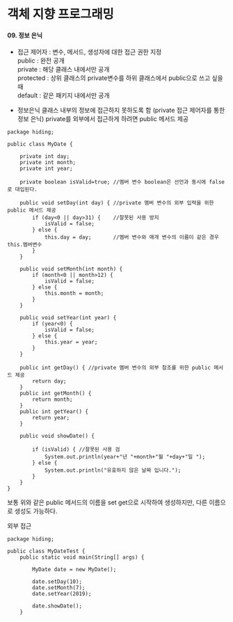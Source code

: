 # 객체 지향 프로그래밍

#### 09. 정보 은닉  

* 접근 제어자 : 변수, 메서드, 생성자에 대한 접근 권한 지정    
public : 완전 공개    
private : 해당 클래스 내에서만 공개    
protected : 상위 클래스의 private변수를 하위 클래스에서 public으로 쓰고 싶을 때    
default : 같은 패키지 내에서만 공개    

 * 정보은닉
클래스 내부의 정보에 접근하지 못하도록 함
(private 접근 제어자를 통한 정보 은닉)
private를 외부에서 접근하게 하려면 public 메서드 제공

```
package hiding;

public class MyDate {

    private int day;
    private int month;
    private int year;

    private boolean isValid=true; //멤버 변수 boolean은 선언과 동시에 false로 대입된다.

    public void setDay(int day) { //private 멤버 변수의 외부 입력을 위한 public 메서드 제공
        if (day<0 || day>31) {    //잘못된 사용 방지
            isValid = false;
        } else {
            this.day = day;       //멤버 변수와 매개 변수의 이름이 같은 경우 this.멤버변수
        }
    }

    public void setMonth(int month) {
        if (month<0 || month>12) {
            isValid = false;
        } else {
            this.month = month;
        }
    }

    public void setYear(int year) {
        if (year<0) {
            isValid = false;
        } else {
            this.year = year;
        }
    }

    public int getDay() { //private 멤버 변수의 외부 참조를 위한 public 메서드 제공
        return day;
    }
    public int getMonth() { 
        return month;
    }
    public int getYear() { 
        return year;
    }

    public void showDate() {

        if (isValid) { //잘못된 사용 검
            System.out.println(year+"년 "+month+"월 "+day+"일 ");
        } else {
            System.out.println("유효하지 않은 날짜 입니다.");
        }
    }
}
```
보통 위와 같은 public 메서드의 이름을 set get으로 시작하여 생성하지만,
다른 이름으로 생성도 가능하다.

외부 접근
```
package hiding;

public class MyDateTest {
    public static void main(String[] args) {

        MyDate date = new MyDate();

        date.setDay(10);
        date.setMonth(7);
        date.setYear(2019);

        date.showDate();
    }
```